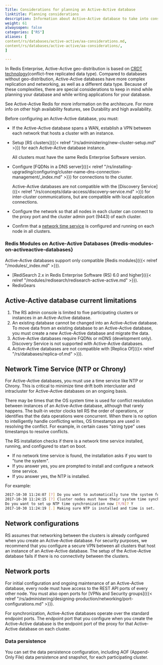```yaml
---
Title: Considerations for planning an Active-Active database
linktitle: Planning considerations
description: Information about Active-Active database to take into consideration while planning a deployment, such as compatibility, limitations, and special configuration.
weight: 61
alwaysopen: false
categories: ["RS"]
aliases: [
content/rs/databases/active-active/aa-considerations.md,
content/rs/databases/active-active/aa-considerations/,
]

---
```


In Redis Enterprise, Active-Active geo-distribution is based on [CRDT technology](https://en.wikipedia.org/wiki/Conflict-free_replicated_data_type)(conflict-free replicated data type). Compared to databases without geo-distribution, Active-Active databases have more complex replication and networking, as well as a different data type. Because of these complexities, there are  special considerations to keep in mind while planning your database and while writing applications for your database.

See Active-Active Redis for more information on the architecure. For more info on other high availability features, see Durability and high availability.

Before configuring an Active-Active database, you must:

- If the Active-Active database spans a WAN, establish a VPN between each network that hosts a cluster with an instance.
- Setup [RS clusters]({{< relref "/rs/administering/new-cluster-setup.md" >}}) for each Active-Active database instance.

    All clusters must have the same Redis Enterprise Software version.
- Configure [FQDNs in a DNS server]({{< relref "/rs/installing-upgrading/configuring/cluster-name-dns-connection-management/_index.md" >}}) for connections to the cluster.

    Active-Active databases are not compatible with the [Discovery Service]({{< relref "/rs/concepts/data-access/discovery-service.md" >}}) for inter-cluster communications,
    but are compatible with local application connections.
- Configure the network so that all nodes in each cluster can connect to the proxy port and the cluster admin port (9443) of each cluster.
- Confirm that a [network time service](#network-time-service-ntp-or-chrony) is configured and running on each node in all clusters.

### Redis Modules on Active-Active Databases {#redis-modules-on-activeactive-databases}
Active-Active databases support only compatible [Redis modules]({{< relref "/modules/_index.md" >}}).
- [RediSearch 2.x in Redis Enterprise Software (RS) 6.0 and higher]({{< relref "/modules/redisearch/redisearch-active-active.md" >}}). 
- RedisGears

## Active-Active database current limitations

1. The RS admin console is limited to five participating clusters or instances in an Active-Active database.
1. An existing database cannot be changed into an Active-Active database. To move data from an existing database to an Active-Active database, you must create a new Active-Active database and migrate the data.
1. Active-Active databases require FQDNs or mDNS (development only). Discovery Service is not supported with Active-Active databases.
1. Active-Active databases are not compatible with [Replica Of]({{< relref "/rs/databases/replica-of.md" >}}).

## Network Time Service (NTP or Chrony)

For Active-Active databases, you must use a time service like NTP or Chrony.
This is critical to minimize time drift both intercluster and intracluster for Active-Active databases on an ongoing basis.

There may be times that the OS system time is used for conflict resolution between instances of an Active-Active database, although that rarely happens.
The built-in vector clocks tell RS the order of operations, or identifies that the data operations were concurrent.
When there is no option to intelligently handle conflicting writes, OS timestamps are used in resolving the conflict.
For example, in certain cases "string type" uses timestamps to resolve conflicts.

The RS installation checks if there is a network time service installed, running, and configured to start on boot.

- If no network time service is found, the installation asks if you want to "tune the system".
- If you answer yes, you are prompted to install and configure a network time service.
- If you answer yes, the NTP is installed.

For example:

```sh
2017-10-30 11:24:07 [?] Do you want to automatically tune the system for best performance [Y/N]? Y
2017-10-30 11:24:15 [?] Cluster nodes must have their system time synchronized.
Do you want to set up NTP time synchronization now [Y/N]? Y
2017-10-30 11:24:19 [.] Making sure NTP is installed and time is set.
```

## Network configurations

RS assumes that networking between the clusters is already configured when you create an Active-Active database.
For security purposes, we recommend that you configure a secure VPN between all clusters that host an instance of an Active-Active database.
The setup of the Active-Active database fails if there is no connectivity between the clusters.

## Network ports

For initial configuration and ongoing maintenance of an Active-Active database, every node must have access to the REST API ports of every other node.
You must also open ports for [VPNs and Security groups]({{< relref "/rs/administering/designing-production/networking/port-configurations.md" >}}).

For synchronization, Active-Active databases operate over the standard endpoint ports.
The endpoint port that you configure when you create the Active-Active database is the endpoint port of the proxy for that Active-Active database on each cluster.

### Data persistence

You can set the data persistence configuration, including AOF (Append-Only File) data persistence and snapshot,
for each participating cluster.